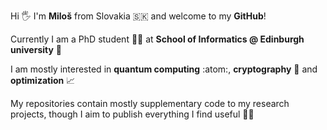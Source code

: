 Hi 🖐️ I'm **Miloš** from Slovakia 🇸🇰 and welcome to my **GitHub**!

Currently I am a PhD student 🧑‍🎓 at **School of Informatics @ Edinburgh university** 🏴󠁧󠁢󠁳󠁣󠁴󠁿

I am mostly interested in **quantum computing** :atom:, **cryptography** 🧮 and **optimization** 📈

My repositories contain mostly supplementary code to my research projects, though I aim to publish everything I find useful 🤷‍♂️
